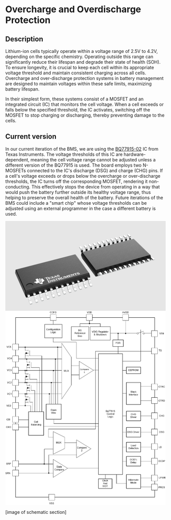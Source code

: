 # Overcharge and Overdischarge Protection

## Description
Lithium-ion cells typically operate within a voltage range of 2.5V to 4.2V, depending on the specific chemistry. Operating outside this range can significantly reduce their lifespan and degrade their state of health (SOH). To ensure longevity, it is crucial to keep each cell within its appropriate voltage threshold and maintain consistent charging across all cells. Overcharge and over-discharge protection systems in battery management are designed to maintain voltages within these safe limits, maximizing battery lifespan.

In their simplest form, these systems consist of a MOSFET and an integrated circuit (IC) that monitors the cell voltage. When a cell exceeds or falls below the specified threshold, the IC activates, switching off the MOSFET to stop charging or discharging, thereby preventing damage to the cells.

## Current version
In our current iteration of the BMS, we are using the [BQ77915-02](https://www.ti.com/product/BQ77915?dcmp=dsproject&hqs=#order-quality) IC from Texas Instruments. The voltage thresholds of this IC are hardware-dependent, meaning the cell voltage range cannot be adjusted unless a different version of the BQ77915 is used. The board employs two N-MOSFETs connected to the IC's discharge (DSG) and charge (CHG) pins. If a cell's voltage exceeds or drops below the overcharge or over-discharge thresholds, the IC turns off the corresponding MOSFET, rendering it non-conducting. This effectively stops the device from operating in a way that would push the battery further outside its healthy voltage range, thus helping to preserve the overall health of the battery. Future iterations of the BMS could include a "smart chip" whose voltage thresholds can be adjusted using an external programmer in the case a different battery is used. 

<div style="display: flex; justify-content: center; align-items: center;">
    <img src="/assets/img/BMS/BQ77915.png" alt="BQ77915 chip" style = "width = 90%; height = auto;">
</div>

<div style="display: flex; justify-content: center; align-items: center;">
    <img src="/assets/img/BMS/BQ77915diagram.gif" alt="BQ77915 diagram" style = "width = 90%; height = auto;">
</div>

[image of schematic section]